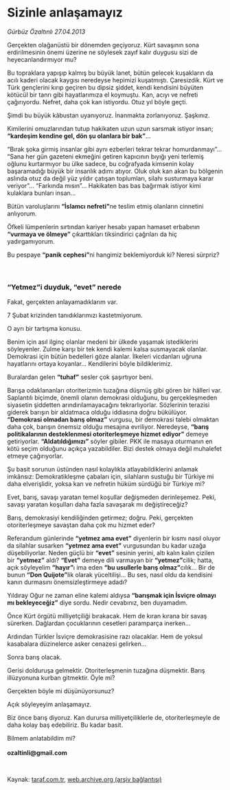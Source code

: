 # Sizinle anlaşamayız 

*Gürbüz Özaltınlı 27.04.2013*

<div class="yazi"><p>Gerçekten olağanüstü bir dönemden geçiyoruz. Kürt savaşının sona erdirilmesinin önemi üzerine ne söylesek zayıf kalır duygusu sizi de heyecanlandırmıyor mu? </p>
<p>Bu topraklara yapışıp kalmış bu büyük lanet, bütün gelecek kuşakların da acılı kaderi olacak kaygısı neredeyse hepimizi kuşatmıştı. Çaresizdik. Kürt ve Türk gençlerini kırıp geçiren bu dipsiz şiddet, kendi kendisini büyüten kötücül bir tanrı gibi hayatlarımıza el koymuştu. Kan, acıyı ve nefreti çağırıyordu. Nefret, daha çok kan istiyordu. Otuz yıl böyle geçti. </p>
<p>Şimdi bu büyük kâbustan uyanıyoruz. İnanmakta zorlanıyoruz. Şaşkınız.</p>
<p>Kimilerini omuzlarından tutup hakikaten uzun uzun sarsmak istiyor insan; <b>“kardeşim kendine gel, dön şu olanlara bir bak”</b>...</p>
<p>“Bırak şoka girmiş insanlar gibi aynı ezberleri tekrar tekrar homurdanmayı”... “Sana her gün gazeteni ekmeğini getiren kapıcının bıyığı yeni terlemiş oğlunu kurtarmıyor bu ülke sadece, bu coğrafyada kimsenin kolay başaramadığı büyük bir insanlık adımı atıyor. Oluk oluk kan akan bu bölgenin aslında otuz da değil yüz yıldır çatışan toplumları, silahı susturmaya karar veriyor”... “Farkında mısın”... Hakikaten bas bas bağırmak istiyor kimi kulaklara bunları insan...</p>
<p>Bütün varoluşlarını <b>“İslamcı nefreti”</b>ne teslim etmiş olanların cinnetini anlıyorum. </p>
<p>Öfkeli lümpenlerin sırtından kariyer hesabı yapan hamaset erbabının <b>“vurmaya ve ölmeye” </b>çıkarttıkları tiksindirici çağrıları da hiç yadırgamıyorum.</p>
<p>Bu pespaye <b>“panik cephesi”</b>ni hangimiz beklemiyorduk ki? Neresi sürpriz?<br/><br/><br/></p>
<h3>“Yetmez”i duyduk, “evet” nerede</h3>
<p>Fakat, gerçekten anlayamadıklarım var. </p>
<p>7 Şubat krizinden tanıdıklarımızı kastetmiyorum.</p>
<p>O ayrı bir tartışma konusu.</p>
<p>Benim için asıl ilginç olanlar medeni bir ülkede yaşamak istediklerini söyleyenler. Zulme karşı bir tek kendi kalemi kalsa susmayacak olanlar. Demokrasi için bütün bedelleri göze alanlar. İlkeleri vicdanları uğruna hayatlarını ortaya koyanlar... Kendilerini böyle bildiklerimiz.</p>
<p>Buralardan gelen <b>“tuhaf”</b> sesler çok şaşırtıyor beni. </p>
<p>Barışa odaklananları otoriterizmin tuzağına düşmüş gibi gören bir hâlleri var. Saplantılı biçimde, önemli olanın demokrasi olduğunu, bu gerçekleşmeden siyasetin şiddetten arındırılamayacağını tekrarlıyorlar. Sözlerinin terazisi giderek barışın bir aldatmaca olduğu iddiasına doğru bükülüyor. <b>“Demokrasi olmadan barış olmaz”</b> vurgusu, bir demokrasi talebi olmaktan daha çok, barışın önemsiz olduğu mesajına evriliyor. Neredeyse, <b>“barış politikalarının desteklenmesi otoriterleşmeye hizmet ediyor”</b> demeye getiriyorlar. <b>“Aldatıldığımızı”</b> söyler gibiler. PKK ile masaya oturmanın en kötü seçim olduğunu açıkça yazabildiler. Bizi destek olmaya değil muhalefet etmeye çağırıyorlar.</p>
<p>Şu basit sorunun üstünden nasıl kolaylıkla atlayabildiklerini anlamak imkânsız: Demokratikleşme çabaları için, silahların sustuğu bir Türkiye mi daha elverişlidir, yoksa kan ve nefretin hüküm sürdüğü bir Türkiye mi?</p>
<p>Evet, barış, savaşı yaratan temel koşullar değişmeden derinleşemez. Peki, savaşı yaratan koşulları daha fazla savaşarak mı değiştireceğiz? </p>
<p>Barış, demokrasiyi kendiliğinden getirmez; doğru. Peki, gerçekten otoriterleşmeye savaştan daha çok mu hizmet eder? </p>
<p>Referandum günlerinde <b>“yetmez ama evet”</b> diyenlerin bir kısmı nasıl oluyor da silahlar susarken <b>“yetmez ama evet”</b> vurgusundan bu kadar uzağa düşebiliyorlar. Neden güçlü bir <b>“evet”</b> sesinin yerini, altı kalın kalın çizilen bir <b>“yetmez”</b> aldı? <b>“Evet”</b> demeye dili varmayan bir <b>“yetmez”</b>cilik; hatta, açık söyleyelim <b>“hayır”</b>ı ima eden <b>“bu usullerle barış olmaz”</b>cılık... Bir de bunun <b>“Don Quijote”</b>lik olarak yüceltilişi... Bu ses, nasıl oldu da kendisini kanın durmasını önemsizleştirmeye adadı? </p>
<p>Yıldıray Oğur ne zaman eline kalemi aldıysa <b>“barışmak için İsviçre olmayı mı bekleyeceğiz”</b> diye sordu. Nedir cevabınız, ben duyamadım.</p>
<p>Önce Kürt örgütü milliyetçiliği bırakacak. Hem de kıran kırana bir savaş sürerken. Dağlardan çocuklarının cesetleri paramparça inerken...</p>
<p>Ardından Türkler İsviçre demokrasisine razı olacaklar. Hem de yoksul kasabalara düzinelerce asker cenazesi gelirken...</p>
<p>Sonra barış olacak. </p>
<p>Gerisi dolduruşa gelmektir. Otoriterleşmenin tuzağına düşmektir. Barış illüzyonuna kurban gitmektir. Öyle mi? </p>
<p>Gerçekten böyle mi düşünüyorsunuz?</p>
<p>Açık söyleyeyim anlaşamayız.</p>
<p>Biz önce barış diyoruz. Kan durursa milliyetçiliklerle de, otoriterleşmeyle de daha kolay baş edebiliriz. Bu kadar basit.</p>
<p>Bilmem anlatabildim mi?<br/><br/><b>ozaltinli@gmail.com</b></p>
<p> </p>
</div>

Kaynak: [taraf.com.tr](http://www.taraf.com.tr/gurbuz-ozaltinli/makale-sizinle-anlasamayiz.htm), [web.archive.org (arşiv bağlantısı)](http://web.archive.org/web/20131107090402/http://www.taraf.com.tr/gurbuz-ozaltinli/makale-sizinle-anlasamayiz.htm)
